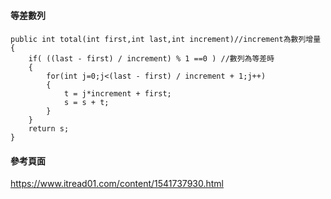 #### 
#### 等差數列
#### 

    public int total(int first,int last,int increment)//increment為數列增量
    {
        if( ((last - first) / increment) % 1 ==0 ) //數列為等差時
        {
            for(int j=0;j<(last - first) / increment + 1;j++)
            {
                t = j*increment + first;
                s = s + t;
            }
        }
        return s;
    }

#### 參考頁面 ####

https://www.itread01.com/content/1541737930.html